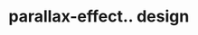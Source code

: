 # parallax-effect.. design                                                                                                                                                                                               
                                     

